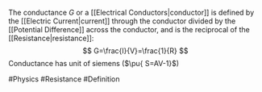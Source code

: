 The conductance $G$ or a [[Electrical Conductors|conductor]] is defined by the [[Electric Current|current]] through the conductor divided by the [[Potential Difference]] across the conductor, and is the reciprocal of the [[Resistance|resistance]]:
$$
G=\frac{I}{V}=\frac{1}{R}
$$
Conductance has unit of siemens ($\pu{ S=AV-1}$)

#Physics #Resistance #Definition